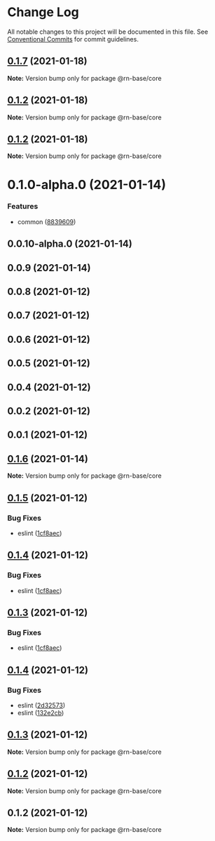 # Change Log

All notable changes to this project will be documented in this file.
See [Conventional Commits](https://conventionalcommits.org) for commit guidelines.

## [0.1.7](https://github.com/danghungtb26/dvh-module/compare/@rn-base/core@0.1.6...@rn-base/core@0.1.7) (2021-01-18)

**Note:** Version bump only for package @rn-base/core

## [0.1.2](https://github.com/danghungtb26/dvh-module/compare/@rn-base/core@0.1.6...@rn-base/core@0.1.2) (2021-01-18)

**Note:** Version bump only for package @rn-base/core

## [0.1.2](https://github.com/danghungtb26/dvh-module/compare/@rn-base/core@0.1.6...@rn-base/core@0.1.2) (2021-01-18)

**Note:** Version bump only for package @rn-base/core

# 0.1.0-alpha.0 (2021-01-14)

### Features

- common ([8839609](https://github.com/danghungtb26/dvh-module/commit/8839609e679534e58f8e0ec64134aa7a26c38773))

## 0.0.10-alpha.0 (2021-01-14)

## 0.0.9 (2021-01-14)

## 0.0.8 (2021-01-12)

## 0.0.7 (2021-01-12)

## 0.0.6 (2021-01-12)

## 0.0.5 (2021-01-12)

## 0.0.4 (2021-01-12)

## 0.0.2 (2021-01-12)

## 0.0.1 (2021-01-12)

## [0.1.6](https://github.com/danghungtb26/dvh-module/compare/@rn-base/core@0.1.5...@rn-base/core@0.1.6) (2021-01-14)

**Note:** Version bump only for package @rn-base/core

## [0.1.5](https://github.com/danghungtb26/dvh-module-core/compare/@rn-base/core@0.1.4...@rn-base/core@0.1.5) (2021-01-12)

### Bug Fixes

- eslint ([1cf8aec](https://github.com/danghungtb26/dvh-module-core/commit/1cf8aecdd3fd937f7f8780c21673a65923dcb8b1))

## [0.1.4](https://github.com/danghungtb26/dvh-module-core/compare/@rn-base/core@0.1.4...@rn-base/core@0.1.4) (2021-01-12)

### Bug Fixes

- eslint ([1cf8aec](https://github.com/danghungtb26/dvh-module-core/commit/1cf8aecdd3fd937f7f8780c21673a65923dcb8b1))

## [0.1.3](https://github.com/danghungtb26/dvh-module-core/compare/@rn-base/core@0.1.4...@rn-base/core@0.1.3) (2021-01-12)

### Bug Fixes

- eslint ([1cf8aec](https://github.com/danghungtb26/dvh-module-core/commit/1cf8aecdd3fd937f7f8780c21673a65923dcb8b1))

## [0.1.4](https://github.com/danghungtb26/dvh-module-core/compare/@rn-base/core@0.1.3...@rn-base/core@0.1.4) (2021-01-12)

### Bug Fixes

- eslint ([2d32573](https://github.com/danghungtb26/dvh-module-core/commit/2d3257355de03a6824c78d0e226a89d12217f613))
- eslint ([132e2cb](https://github.com/danghungtb26/dvh-module-core/commit/132e2cbd3ee62f46a51e0fe6a664de93eeb57912))

## [0.1.3](https://github.com/danghungtb26/dvh-module-core/compare/@rn-base/core@0.1.2...@rn-base/core@0.1.3) (2021-01-12)

**Note:** Version bump only for package @rn-base/core

## [0.1.2](https://github.com/danghungtb26/dvh-module-core/compare/@rn-base/core@0.1.2...@rn-base/core@0.1.2) (2021-01-12)

**Note:** Version bump only for package @rn-base/core

## 0.1.2 (2021-01-12)

**Note:** Version bump only for package @rn-base/core

